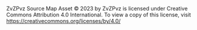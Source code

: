 ZvZPvz Source Map Asset © 2023 by ZvZPvz is licensed under Creative Commons Attribution 4.0 International. To view a copy of this license, visit https://creativecommons.org/licenses/by/4.0/